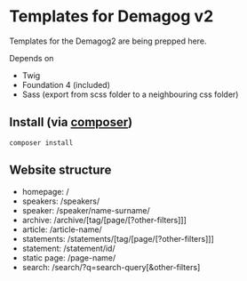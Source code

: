 Templates for Demagog v2
=========

Templates for the Demagog2 are being prepped here.

Depends on 
- Twig
- Foundation 4 (included)
- Sass (export from scss folder to a neighbouring css folder)

## Install (via [composer](http://getcomposer.com))

    composer install

## Website structure

- homepage: /
- speakers: /speakers/
- speaker: /speaker/name-surname/
- archive: /archive/[tag/[page/[?other-filters]]]
- article: /article-name/
- statements: /statements/[tag/[page/[?other-filters]]]
- statement: /statement/id/
- static page: /page-name/
- search: /search/?q=search-query[&other-filters]

